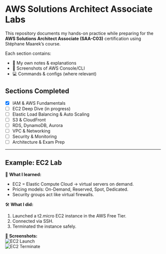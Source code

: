 # AWS Solutions Architect Associate Labs

This repository documents my hands-on practice while preparing for the **AWS Solutions Architect Associate (SAA-C03)** certification using Stéphane Maarek’s course.

Each section contains:
- 📝 My own notes & explanations
- 📸 Screenshots of AWS Console/CLI
- 💻 Commands & configs (where relevant)

## Sections Completed
- [x] IAM & AWS Fundamentals
- [ ] EC2 Deep Dive (in progress)
- [ ] Elastic Load Balancing & Auto Scaling
- [ ] S3 & CloudFront
- [ ] RDS, DynamoDB, Aurora
- [ ] VPC & Networking
- [ ] Security & Monitoring
- [ ] Architecture & Exam Prep

---

## Example: EC2 Lab
📌 **What I learned:**  
- EC2 = Elastic Compute Cloud → virtual servers on demand.  
- Pricing models: On-Demand, Reserved, Spot, Dedicated.  
- Security groups act like virtual firewalls.  

🛠 **What I did:**  
1. Launched a t2.micro EC2 instance in the AWS Free Tier.  
2. Connected via SSH.  
3. Terminated the instance safely.  

📸 **Screenshots:**  
![EC2 Launch](section-05-ec2/screenshots/launch-ec2.png)  
![EC2 Terminate](section-05-ec2/screenshots/terminate-ec2.png)

